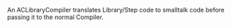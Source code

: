 An ACLibraryCompiler translates Library/Step code to smalltalk code before passing it to the normal Compiler.

